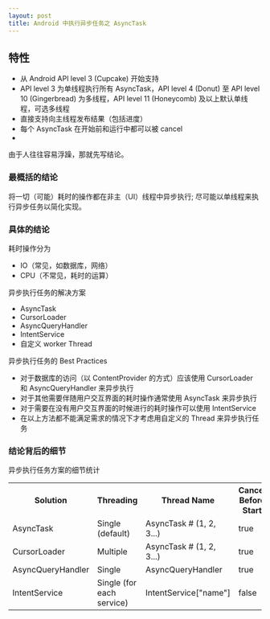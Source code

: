 ```yaml
---
layout: post
title: Android 中执行异步任务之 AsyncTask
---
```



## 特性
+ 从 Android API level 3 (Cupcake) 开始支持
+ API level 3 为单线程执行所有 AsyncTask，API level 4 (Donut) 至 API level 10 (Gingerbread) 为多线程，API level 11 (Honeycomb) 及以上默认单线程，可选多线程
+ 直接支持向主线程发布结果（包括进度）
+ 每个 AsyncTask 在开始前和运行中都可以被 cancel
+ 

由于人往往容易浮躁，那就先写结论。


### 最概括的结论
将一切（可能）耗时的操作都在非主（UI）线程中异步执行;
尽可能以单线程来执行异步任务以简化实现。


### 具体的结论

耗时操作分为
+ IO（常见，如数据库，网络）
+ CPU（不常见，耗时的运算）

异步执行任务的解决方案
+ AsyncTask
+ CursorLoader
+ AsyncQueryHandler
+ IntentService
+ 自定义 worker Thread

异步执行任务的 Best Practices
+ 对于数据库的访问（以 ContentProvider 的方式）应该使用 CursorLoader 和 AsyncQueryHandler 来异步执行
+ 对于其他需要伴随用户交互界面的耗时操作通常使用 AsyncTask 来异步执行
+ 对于需要在没有用户交互界面的时候进行的耗时操作可以使用 IntentService
+ 在以上方法都不能满足需求的情况下才考虑用自定义的 Thread 来异步执行任务


### 结论背后的细节

异步执行任务方案的细节统计

<table>
    <tr>
        <th>Solution</th>
        <th>Threading</th>
        <th>Thread Name</th>
        <th>Cancel Before Start</th>
        <th>Cancel In Progress</th>
    </tr>
    <tr>
        <td>AsyncTask</td>
        <td>Single (default)</td>
        <td>AsyncTask # (1, 2, 3...)</td>
        <td>true</td>
        <td>true</td>
    </tr>
    <tr>
        <td>CursorLoader</td>
        <td>Multiple</td>
        <td>AsyncTask # (1, 2, 3...)</td>
        <td>true</td>
        <td>true</td>
    </tr>
    <tr>
        <td>AsyncQueryHandler</td>
        <td>Single</td>
        <td>AsyncQueryHandler</td>
        <td>true</td>
        <td>false</td>
    </tr>
    <tr>
        <td>IntentService</td>
        <td>Single (for each service)</td>
        <td>IntentService["name"]</td>
        <td>false</td>
        <td>false</td>
    </tr>
</table>


